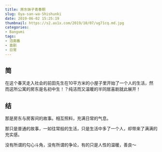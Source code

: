 ```yaml
---
title: 房东妹子青春期
slug: Oya-san-wa-Shishunki
date: 2019-06-02 15:25:19
thumbnail: https://s2.ax1x.com/2019/10/07/ug71cq.md.jpg
categories:
- Bangumi
tags:
- 泡面番
- 喜剧
- 日常
---
```

## 简
在这个春天走入社会的前田先生在10平方米的小屋子里开始了一个人的生活，然而这所公寓的房东是名初中生！？纯洁而又温暖的半同居喜剧就此展开！

## 结
那是房东与房客间的故事。相互照料，充满日常的气息。

那只是普通的故事，一如往常般的生活，只是生活中多了一个人，却带来了满满的充实感。

没有所谓的勾心斗角，没有所谓的争论，有的只是人性的温暖，善良～
